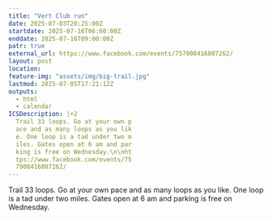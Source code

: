 ```yaml
---
title: "Vert Club run"
date: 2025-07-03T20:25:00Z
startdate: 2025-07-16T06:00:00Z
enddate: 2025-07-16T09:00:00Z
patr: true
external_url: https://www.facebook.com/events/757908416807262/
layout: post
location: 
feature-img: "assets/img/big-trail.jpg"
lastmod: 2025-07-05T17:21:12Z
outputs:
  - html
  - calendar
ICSDescription: |+2
  Trail 33 loops. Go at your own p  ace and as many loops as you lik  e. One loop is a tad under two m  iles. Gates open at 6 am and par  king is free on Wednesday.\n\nht  tps://www.facebook.com/events/75  7908416807262/
---
```


Trail 33 loops. Go at your own pace and as many loops as you like. One loop is a tad under two miles. Gates open at 6 am and parking is free on Wednesday.<br>
  <br>
  
